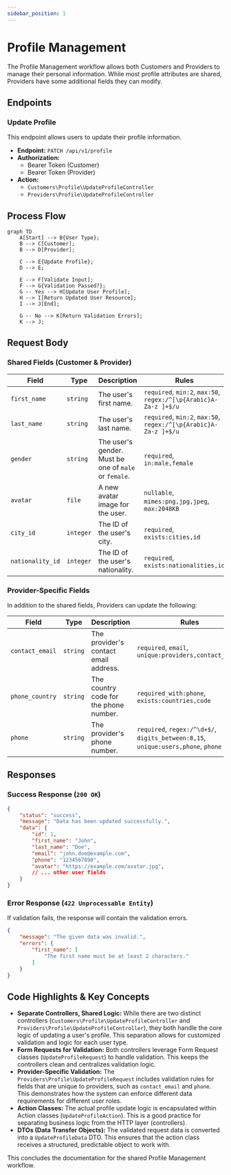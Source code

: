```yaml
---
sidebar_position: 1
---
```


# Profile Management

The Profile Management workflow allows both Customers and Providers to manage their personal information. While most profile attributes are shared, Providers have some additional fields they can modify.

## Endpoints

### Update Profile

This endpoint allows users to update their profile information.

*   **Endpoint:** `PATCH /api/v1/profile`
*   **Authorization:**
    *   Bearer Token (Customer)
    *   Bearer Token (Provider)
*   **Action:**
    *   `Customers\Profile\UpdateProfileController`
    *   `Providers\Profile\UpdateProfileController`

## Process Flow

```mermaid
graph TD
    A[Start] --> B{User Type};
    B --> C[Customer];
    B --> D[Provider];

    C --> E{Update Profile};
    D --> E;

    E --> F[Validate Input];
    F --> G{Validation Passed?};
    G -- Yes --> H[Update User Profile];
    H --> I[Return Updated User Resource];
    I --> J[End];

    G -- No --> K[Return Validation Errors];
    K --> J;
```

## Request Body

### Shared Fields (Customer & Provider)

| Field            | Type     | Description                                     | Rules                                                                |
| ---------------- | -------- | ----------------------------------------------- | -------------------------------------------------------------------- |
| `first_name`     | `string` | The user's first name.                          | `required`, `min:2`, `max:50`, `regex:/^[\p{Arabic}A-Za-z ]+$/u`      |
| `last_name`      | `string` | The user's last name.                           | `required`, `min:2`, `max:50`, `regex:/^[\p{Arabic}A-Za-z ]+$/u`      |
| `gender`         | `string` | The user's gender. Must be one of `male` or `female`. | `required`, `in:male,female`                                         |
| `avatar`         | `file`   | A new avatar image for the user.                | `nullable`, `mimes:png,jpg,jpeg`, `max:2048KB`                        |
| `city_id`        | `integer`| The ID of the user's city.                      | `required`, `exists:cities,id`                                       |
| `nationality_id` | `integer`| The ID of the user's nationality.               | `required`, `exists:nationalities,id`                                |

### Provider-Specific Fields

In addition to the shared fields, Providers can update the following:

| Field             | Type     | Description                                     | Rules                                                                |
| ----------------- | -------- | ----------------------------------------------- | -------------------------------------------------------------------- |
| `contact_email`   | `string` | The provider's contact email address.           | `required`, `email`, `unique:providers,contact_email`                |
| `phone_country`   | `string` | The country code for the phone number.          | `required_with:phone`, `exists:countries,code`                       |
| `phone`           | `string` | The provider's phone number.                    | `required`, `regex:/^\d+$/`, `digits_between:8,15`, `unique:users,phone`, `phone` |

## Responses

### Success Response (`200 OK`)

```json
{
    "status": "success",
    "message": "Data has been updated successfully.",
    "data": {
        "id": 1,
        "first_name": "John",
        "last_name": "Doe",
        "email": "john.doe@example.com",
        "phone": "1234567890",
        "avatar": "https://example.com/avatar.jpg",
        // ... other user fields
    }
}
```

### Error Response (`422 Unprocessable Entity`)

If validation fails, the response will contain the validation errors.

```json
{
    "message": "The given data was invalid.",
    "errors": {
        "first_name": [
            "The first name must be at least 2 characters."
        ]
    }
}
```

## Code Highlights & Key Concepts

*   **Separate Controllers, Shared Logic:** While there are two distinct controllers (`Customers\Profile\UpdateProfileController` and `Providers\Profile\UpdateProfileController`), they both handle the core logic of updating a user's profile. This separation allows for customized validation and logic for each user type.
*   **Form Requests for Validation:** Both controllers leverage Form Request classes (`UpdateProfileRequest`) to handle validation. This keeps the controllers clean and centralizes validation logic.
*   **Provider-Specific Validation:** The `Providers\Profile\UpdateProfileRequest` includes validation rules for fields that are unique to providers, such as `contact_email` and `phone`. This demonstrates how the system can enforce different data requirements for different user roles.
*   **Action Classes:** The actual profile update logic is encapsulated within Action classes (`UpdateProfileAction`). This is a good practice for separating business logic from the HTTP layer (controllers).
*   **DTOs (Data Transfer Objects):** The validated request data is converted into a `UpdateProfileData` DTO. This ensures that the action class receives a structured, predictable object to work with.

This concludes the documentation for the shared Profile Management workflow.
